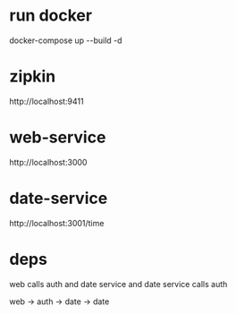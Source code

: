 # run docker
docker-compose up --build -d

# zipkin
http://localhost:9411

# web-service
http://localhost:3000

# date-service
http://localhost:3001/time

# deps
web calls auth and date service and date service calls auth

web -> auth -> date
    -> date
